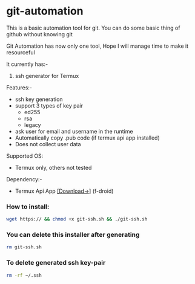 # git-automation
This is a basic automation tool for git. You can do some basic thing of github without knowing git

Git Automation has now only one tool, Hope I will manage time to make it resourceful

It currently has:-
1. ssh generator for Termux

Features:-
- ssh key generation
- support 3 types of key pair
  - ed255
  - rsa
  - legacy
- ask user for email and username in the runtime
- Automatically copy .pub code (if termux api app installed)
- Does not collect user data

Supported OS:
- Termux only, others not tested

Dependency:-
- Termux Api App [[Download->]](https://) (f-droid)

### How to install:
```sh
wget https:// && chmod +x git-ssh.sh && ./git-ssh.sh
```

### You can delete this installer after generating
```sh
rm git-ssh.sh
```

### To delete generated ssh key-pair
```sh
rm -rf ~/.ssh
```
